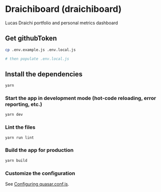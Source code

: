 # Draichiboard (draichiboard)

Lucas Draichi portfolio and personal metrics dashboard

## Get githubToken
```bash
cp .env.example.js .env.local.js

# then populate .env.local.js
```

## Install the dependencies
```bash
yarn
```

### Start the app in development mode (hot-code reloading, error reporting, etc.)
```bash
yarn dev
```

### Lint the files
```bash
yarn run lint
```

### Build the app for production
```bash
yarn build
```

### Customize the configuration
See [Configuring quasar.conf.js](https://quasar.dev/quasar-cli/quasar-conf-js).
